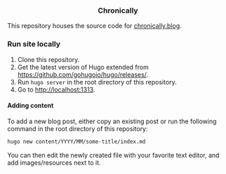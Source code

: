 <div align='center'>

### Chronically

</div>

This repository houses the source code for [chronically.blog](https://chronically.blog).

### Run site locally

1. Clone this repository.
2. Get the latest version of Hugo extended from https://github.com/gohugoio/hugo/releases/.
3. Run `hugo server` in the root directory of this repository.
4. Go to <http://localhost:1313>.

#### Adding content

To add a new blog post, either copy an existing post or run the following command in the root directory of this
repository:

```bash
hugo new content/YYYY/MM/some-title/index.md
```

You can then edit the newly created file with your favorite text editor, and add images/resources next to it.
